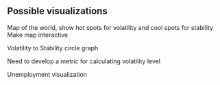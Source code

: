 Possible visualizations
---

Map of the world, show hot spots for volatility and cool spots for stability
Make map interactive

Volatility to Stability circle graph

Need to develop a metric for calculating volatility level

Unemployment visualization

